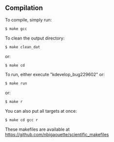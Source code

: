 Compilation
-------------------------

To compile, simply run:

``` bash
$ make gcc
```

To clean the output directory:

``` bash
$ make clean_dat
```
or:

``` bash
$ make cd
```

To run, either execute "kdevelop_bug229602" or:

``` bash
$ make run
```
or:

``` bash
$ make r
```

You can also put all targets at once:

``` bash
$ make cd gcc r
```

These makefiles are available at https://github.com/nbigaouette/scientific_makefiles
